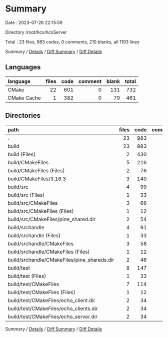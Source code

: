 # Summary

Date : 2023-07-26 22:15:59

Directory /root/hcx/hcxServer

Total : 23 files,  983 codes, 0 comments, 210 blanks, all 1193 lines

Summary / [Details](details.md) / [Diff Summary](diff.md) / [Diff Details](diff-details.md)

## Languages
| language | files | code | comment | blank | total |
| :--- | ---: | ---: | ---: | ---: | ---: |
| CMake | 22 | 601 | 0 | 131 | 732 |
| CMake Cache | 1 | 382 | 0 | 79 | 461 |

## Directories
| path | files | code | comment | blank | total |
| :--- | ---: | ---: | ---: | ---: | ---: |
| . | 23 | 983 | 0 | 210 | 1,193 |
| build | 23 | 983 | 0 | 210 | 1,193 |
| build (Files) | 2 | 430 | 0 | 89 | 519 |
| build/CMakeFiles | 5 | 216 | 0 | 53 | 269 |
| build/CMakeFiles (Files) | 2 | 76 | 0 | 11 | 87 |
| build/CMakeFiles/3.16.3 | 3 | 140 | 0 | 42 | 182 |
| build/src | 4 | 99 | 0 | 19 | 118 |
| build/src (Files) | 1 | 33 | 0 | 7 | 40 |
| build/src/CMakeFiles | 3 | 66 | 0 | 12 | 78 |
| build/src/CMakeFiles (Files) | 1 | 12 | 0 | 5 | 17 |
| build/src/CMakeFiles/pine_shared.dir | 2 | 54 | 0 | 7 | 61 |
| build/srchandle | 4 | 91 | 0 | 19 | 110 |
| build/srchandle (Files) | 1 | 33 | 0 | 7 | 40 |
| build/srchandle/CMakeFiles | 3 | 58 | 0 | 12 | 70 |
| build/srchandle/CMakeFiles (Files) | 1 | 12 | 0 | 5 | 17 |
| build/srchandle/CMakeFiles/pine_shareds.dir | 2 | 46 | 0 | 7 | 53 |
| build/test | 8 | 147 | 0 | 30 | 177 |
| build/test (Files) | 1 | 33 | 0 | 7 | 40 |
| build/test/CMakeFiles | 7 | 114 | 0 | 23 | 137 |
| build/test/CMakeFiles (Files) | 1 | 12 | 0 | 5 | 17 |
| build/test/CMakeFiles/echo_client.dir | 2 | 34 | 0 | 6 | 40 |
| build/test/CMakeFiles/echo_clients.dir | 2 | 34 | 0 | 6 | 40 |
| build/test/CMakeFiles/echo_server.dir | 2 | 34 | 0 | 6 | 40 |

Summary / [Details](details.md) / [Diff Summary](diff.md) / [Diff Details](diff-details.md)